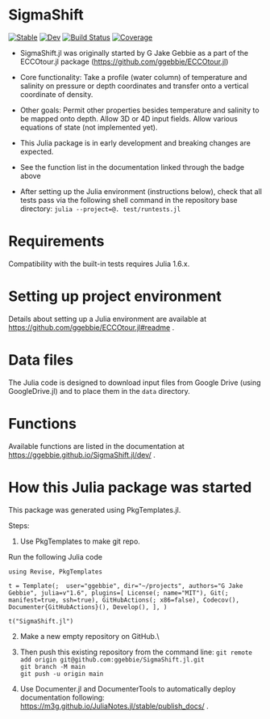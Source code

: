 # SigmaShift

[![Stable](https://img.shields.io/badge/docs-stable-blue.svg)](https://ggebbie.github.io/SigmaShift.jl/stable)
[![Dev](https://img.shields.io/badge/docs-dev-blue.svg)](https://ggebbie.github.io/SigmaShift.jl/dev)
[![Build Status](https://github.com/ggebbie/SigmaShift.jl/actions/workflows/CI.yml/badge.svg?branch=main)](https://github.com/ggebbie/SigmaShift.jl/actions/workflows/CI.yml?query=branch%3Amain)
[![Coverage](https://codecov.io/gh/ggebbie/SigmaShift.jl/branch/main/graph/badge.svg)](https://codecov.io/gh/ggebbie/SigmaShift.jl)

* SigmaShift.jl was originally started by G Jake Gebbie as a part of the ECCOtour.jl package (https://github.com/ggebbie/ECCOtour.jl)

* Core functionality: Take a profile (water column) of temperature and salinity on pressure or depth coordinates and transfer onto a vertical coordinate of density. 

* Other goals: Permit other properties besides temperature and salinity to be mapped onto depth. Allow 3D or 4D input fields. Allow various equations of state (not implemented yet). 

* This Julia package is in early development and breaking changes are expected.

* See the function list in the documentation linked through the badge above

* After setting up the Julia environment (instructions below), check that all tests pass via the following shell command in the repository base directory:
`julia --project=@. test/runtests.jl`

# Requirements

Compatibility with the built-in tests requires Julia 1.6.x. 

# Setting up project environment

Details about setting up a Julia environment are available at https://github.com/ggebbie/ECCOtour.jl#readme .

# Data files

The Julia code is designed to download input files from Google Drive (using GoogleDrive.jl) and to place them in the `data` directory. 

# Functions

Available functions are listed in the documentation at https://ggebbie.github.io/SigmaShift.jl/dev/ .

# How this Julia package was started

This package was generated using PkgTemplates.jl. 

Steps: 
1. Use PkgTemplates to make git repo.

Run the following Julia code

`using Revise, PkgTemplates`

`t = Template(; 
    user="ggebbie",
    dir="~/projects",
    authors="G Jake Gebbie",
    julia=v"1.6",
    plugins=[
        License(; name="MIT"),
        Git(; manifest=true, ssh=true),
        GitHubActions(; x86=false),
        Codecov(),
        Documenter{GitHubActions}(),
        Develop(),
    ],
             )`

`t("SigmaShift.jl")`

2. Make a new empty repository on GitHub.\
	
3. Then push this existing repository from the command line:
    `git remote add origin git@github.com:ggebbie/SigmaShift.jl.git`\
    `git branch -M main`\
    `git push -u origin main`

4. Use Documenter.jl and DocumenterTools to automatically deploy documentation following: https://m3g.github.io/JuliaNotes.jl/stable/publish_docs/ .
